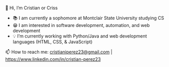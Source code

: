 👋 Hi, I’m Cristian or Criss

- 📚 I am currently a sophomore at Montclair State University studying CS
- 😁 I am interested in software development, automation, and web development
- 💡 I’m currently working with Python/Java and web development languages (HTML, CSS, & JavaScript)

📫 How to reach me: cristianiperez23@gmail.com | https://www.linkedin.com/in/cristian-perez23
